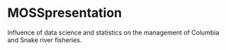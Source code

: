 # MOSSpresentation
Influence of data science and statistics on the management of Columbia and Snake river fisheries. 
